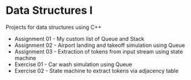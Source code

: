 # Data Structures I

Projects for data structures using C++

* Assignment 01 - My custom list of Queue and Stack
* Assignment 02 - Airport landing and takeoff simulation using Queue
* Assignment 03 - Extraction of tokens from input stream using state machine
* Exercise 01 - Car wash simulation using Queue
* Exercise 02 - State machine to extract tokens via adjacency table
